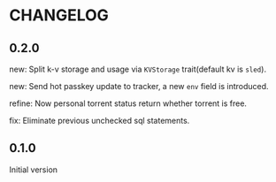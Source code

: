 # CHANGELOG

## 0.2.0
new: Split k-v storage and usage via `KVStorage` trait(default kv is `sled`).

new: Send hot passkey update to tracker, a new `env` field is introduced.

refine: Now personal torrent status return whether torrent is free.

fix: Eliminate previous unchecked sql statements.
## 0.1.0
Initial version